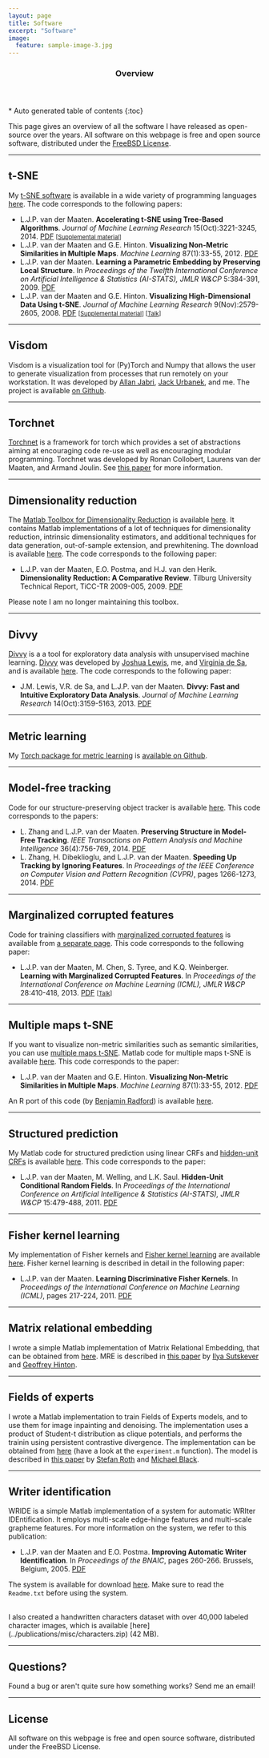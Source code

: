 ```yaml
---
layout: page
title: Software
excerpt: "Software"
image:
  feature: sample-image-3.jpg
---
```


<section id="table-of-contents" class="toc">
  <header>
    <h3>Overview</h3>
  </header>
<div id="drawer" markdown="1">
*  Auto generated table of contents
{:toc}
</div>
</section><!-- /#table-of-contents -->

This page gives an overview of all the software I have released as open-source over the years. All software on this webpage is free and open source software, distributed under the [FreeBSD License](http://en.wikipedia.org/wiki/BSD_licenses).

---

## t-SNE

My [t-SNE software](../tsne/) is available in a wide variety of programming languages [here](../tsne/). The code corresponds to the following papers:

* L.J.P. van der Maaten. **Accelerating t-SNE using Tree-Based Algorithms**. _Journal of Machine Learning Research_ 15(Oct):3221-3245, 2014. <i class="fa fa-file-pdf-o"></i> [PDF](../publications/papers/JMLR_2014.pdf) <small>[[Supplemental material](../publications/misc/Supplement_JMLR_2014.pdf)]</small>
* L.J.P. van der Maaten and G.E. Hinton. **Visualizing Non-Metric Similarities in Multiple Maps**. _Machine Learning_ 87(1):33-55, 2012. <i class="fa fa-file-pdf-o"></i> [PDF](../publications/papers/MachLearn_2012.pdf)
* L.J.P. van der Maaten. **Learning a Parametric Embedding by Preserving Local Structure**. In _Proceedings of the Twelfth International Conference on Artificial Intelligence & Statistics (AI-STATS), JMLR W&CP_ 5:384-391, 2009. <i class="fa fa-file-pdf-o"></i> [PDF](../publications/papers/AISTATS_2009.pdf)
* L.J.P. van der Maaten and G.E. Hinton. **Visualizing High-Dimensional Data Using t-SNE**. _Journal of Machine Learning Research_ 9(Nov):2579-2605, 2008. <i class="fa fa-file-pdf-o"></i> [PDF](../publications/papers/JMLR_2008.pdf) <small>[[Supplemental material](../publications/misc/Supplement_JMLR_2008.pdf)] [[Talk](https://www.youtube.com/watch?v=RJVL80Gg3lA&list=UUtXKDgv1AVoG88PLl8nGXmw)]</small>

---

## Visdom

Visdom is a visualization tool for (Py)Torch and Numpy that allows the user
to generate visualization from processes that run remotely on your workstation.
It was developed by [Allan Jabri](https://ajabri.github.io/), [Jack Urbanek](https://github.com/JackUrb), and me. The project is available [on Github](https://github.com/facebookresearch/visdom).

---

## Torchnet

[Torchnet](http://www.github.com/torchnet/torchnet) is a framework for torch which provides a set of abstractions aiming at encouraging code re-use as well as encouraging modular programming. Torchnet was developed by Ronan Collobert, Laurens van der Maaten, and Armand Joulin. See [this paper](../publications/papers/Torchnet_2016.pdf) for more information.

---

## Dimensionality reduction

The [Matlab Toolbox for Dimensionality Reduction](../drtoolbox/) is available [here](../drtoolbox/). It contains Matlab implementations of a lot of techniques for dimensionality reduction, intrinsic dimensionality estimators, and additional techniques for data generation, out-of-sample extension, and prewhitening. The download is available [here](../drtoolbox/). The code corresponds to the following paper:

* L.J.P. van der Maaten, E.O. Postma, and H.J. van den Herik. **Dimensionality Reduction: A Comparative Review**. Tilburg University Technical Report, TiCC-TR 2009-005, 2009. <i class="fa fa-file-pdf-o"></i> [PDF](../publications/papers/TR_Dimensionality_Reduction_Review_2009.pdf)

Please note I am no longer maintaining this toolbox.

---

## Divvy

[Divvy](http://divvy.ucsd.edu) is a a tool for exploratory data analysis with unsupervised machine learning. [Divvy](http://divvy.ucsd.edu) was developed by [Joshua Lewis](http://www.cogsci.ucsd.edu/~josh/), me, and [Virginia de Sa](http://www.cogsci.ucsd.edu/~desa/), and is available [here](http://divvy.ucsd.edu). The code corresponds to the following paper:

* J.M. Lewis, V.R. de Sa, and L.J.P. van der Maaten. **Divvy: Fast and Intuitive Exploratory Data Analysis**. _Journal of Machine Learning Research_ 14(Oct):3159-5163, 2013. <i class="fa fa-file-pdf-o"></i> [PDF](../publications/papers/JMLR_2013.pdf)

---

## Metric learning

My [Torch package for metric learning](https://github.com/lvdmaaten/metriclearning) is [available on Github](https://github.com/lvdmaaten/metriclearning).

---

## Model-free tracking
Code for our structure-preserving object tracker is available [here](../software/code/SPOTv1.zip). This code corresponds to the papers:

* L. Zhang and L.J.P. van der Maaten. **Preserving Structure in Model-Free Tracking**. _IEEE Transactions on Pattern Analysis and Machine Intelligence_ 36(4):756-769, 2014. <i class="fa fa-file-pdf-o"></i> [PDF](../publications/papers/TPAMI_2014.pdf)
* L. Zhang, H. Dibeklioglu, and L.J.P. van der Maaten. **Speeding Up Tracking by Ignoring Features**. In _Proceedings of the IEEE Conference on Computer Vision and Pattern Recognition (CVPR)_, pages 1266-1273, 2014. <i class="fa fa-file-pdf-o"></i> [PDF](../publications/papers/CVPR_2014.pdf)

---

## Marginalized corrupted features
Code for training classifiers with [marginalized corrupted features](https://lvdmaaten.github.io/mcf/Marginalized_Corrupted_Features.html) is available from [a separate page](https://lvdmaaten.github.io/mcf/Marginalized_Corrupted_Features.html). This code corresponds to the following paper:

* L.J.P. van der Maaten, M. Chen, S. Tyree, and K.Q. Weinberger. **Learning with Marginalized Corrupted Features**. In _Proceedings of the International Conference on Machine Learning (ICML), JMLR W&CP_ 28:410-418, 2013. <i class="fa fa-file-pdf-o"></i> [PDF](../publications/papers/ICML_2013.pdf) <small>[[Talk](http://videolectures.net/roks2013_maaten_features/)]</small>

---

## Multiple maps t-SNE
If you want to visualize non-metric similarities such as semantic similarities, you can use [multiple maps t-SNE](https://lvdmaaten.github.io/multiplemaps/Multiple_maps_t-SNE/Multiple_maps_t-SNE.html). Matlab code for multiple maps t-SNE is available [here](https://lvdmaaten.github.io/multiplemaps/Multiple_maps_t-SNE/Multiple_maps_t-SNE.html). This code corresponds to the paper:

* L.J.P. van der Maaten and G.E. Hinton. **Visualizing Non-Metric Similarities in Multiple Maps**. _Machine Learning_ 87(1):33-55, 2012. <i class="fa fa-file-pdf-o"></i> [PDF](../publications/papers/MachLearn_2012.pdf)

An R port of this code (by [Benjamin Radford](https://benradford.github.io/)) is available [here](https://cran.r-project.org/web/packages/mmtsne/index.html).

---

## Structured prediction
My Matlab code for structured prediction using linear CRFs and [hidden-unit CRFs](http://cseweb.ucsd.edu/~lvdmaaten/hucrf/Hidden-Unit_Conditional_Random_Fields.html) is available [here](http://cseweb.ucsd.edu/~lvdmaaten/hucrf/Hidden-Unit_Conditional_Random_Fields.html). This code corresponds to the paper:

* L.J.P. van der Maaten, M. Welling, and L.K. Saul. **Hidden-Unit Conditional Random Fields**. In _Proceedings of the International Conference on Artificial Intelligence & Statistics (AI-STATS), JMLR W&CP_ 15:479-488, 2011. <i class="fa fa-file-pdf-o"></i> [PDF](../publications/papers/AISTATS_2011a.pdf)

---

## Fisher kernel learning
My implementation of Fisher kernels and [Fisher kernel learning](https://lvdmaaten.github.io/fisher/Fisher_Kernel_Learning.html) are available [here](https://lvdmaaten.github.io/fisher/Fisher_Kernel_Learning.html). Fisher kernel learning is described in detail in the following paper:

* L.J.P. van der Maaten. **Learning Discriminative Fisher Kernels**. In _Proceedings of the International Conference on Machine Learning (ICML)_, pages 217-224, 2011. <i class="fa fa-file-pdf-o"></i> [PDF](../publications/papers/ICML_2011.pdf)

---

## Matrix relational embedding
I wrote a simple Matlab implementation of Matrix Relational Embedding, that can be obtained from [here](http://www.cs.utoronto.ca/~ilya/code/2009/matlab_mre.zip). MRE is described in [this paper](http://www.cs.utoronto.ca/~ilya/pubs/2008/mre.pdf) by [Ilya Sutskever](http://www.cs.toronto.edu/~ilya/) and [Geoffrey Hinton](http://www.cs.toronto.edu/~hinton/).

---

## Fields of experts
I wrote a Matlab implementation to train Fields of Experts models, and to use them for image inpainting and denoising. The implementation uses a product of Student-t distribution as clique potentials, and performs the trainin using persistent contrastive divergence. The implementation can be obtained from [here](code/foe.tar.gz) (have a look at the <code>experiment.m</code> function). The model is described in [this paper](http://www.gris.tu-darmstadt.de/~sroth/pubs/foe-ijcv.pdf) by [Stefan Roth](http://www.gris.informatik.tu-darmstadt.de/~sroth/) and [Michael Black](http://ps.is.tuebingen.mpg.de/person/black).

---

## Writer identification
WRIDE is a simple Matlab implementation of a system for automatic WRIter IDEntification. It employs multi-scale edge-hinge features and multi-scale grapheme features. For more information on the system, we refer to this publication:

* L.J.P. van der Maaten and E.O. Postma. **Improving Automatic Writer Identification**. In _Proceedings of the BNAIC_, pages 260-266. Brussels, Belgium, 2005. <i class="fa fa-file-pdf-o"></i> [PDF](../publications/papers/BNAIC_2005.pdf)

The system is available for download [here](code/wride.tar.gz). Make sure to read the <code>Readme.txt</code> before using the system.

<br />
I also created a handwritten characters dataset with over 40,000 labeled character images, which is available [here](../publications/misc/characters.zip) (42 MB).

---

## Questions?

Found a bug or aren't quite sure how something works? Send me an email!

---

## License

All software on this webpage is free and open source software, distributed under the FreeBSD License.
